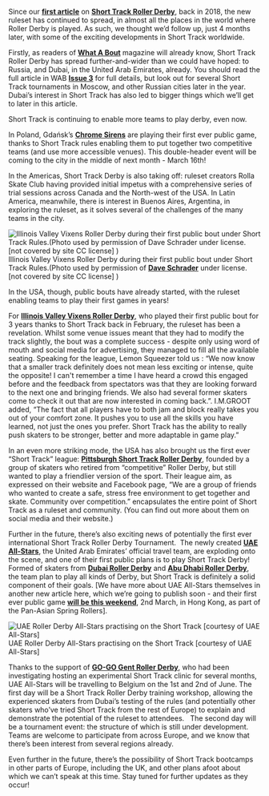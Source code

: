 Since our **<a href="https://scottishrollerderby.wordpress.com/2018/10/26/short-track-roller-derby-a-first-scottish-test/">first article</a>** on **<a href="https://rollaskateclub.com/lets-rolla/">Short Track Roller Derby</a>**, back in 2018, the new ruleset has continued to spread, in almost all the places in the world where Roller Derby is played.
As such, we thought we’d follow up, just 4 months later, with some of the exciting developments in Short Track worldwide.

Firstly, as readers of **<a href="https://whataboutmagazine.com/">What A Bout</a>** magazine will already know, Short Track Roller Derby has spread further-and-wider than we could have hoped: to Russia, and Dubai, in the United Arab Emirates, already. You should read the full article in WAB **<a href="https://whataboutmagazine.com/2019/01/20/what-a-bout-issue-3-winter-2019/">Issue 3</a>** for full details, but look out for several Short Track tournaments in Moscow, and other Russian cities later in the year. Dubai’s interest in Short Track has also led to bigger things which we’ll get to later in this article.

Short Track is continuing to enable more teams to play derby, even now.

In Poland, Gdańsk’s **<a href="https://www.facebook.com/events/551140512034275/">Chrome Sirens</a>** are playing their first ever public game, thanks to Short Track rules enabling them to put together two competitive teams (and use more accessible venues). This double-header event will be coming to the city in the middle of next month - March 16th!

In the Americas, Short Track Derby is also taking off: ruleset creators Rolla Skate Club having provided initial impetus with a comprehensive series of trial sessions across Canada and the North-west of the USA. In Latin America, meanwhile, there is interest in Buenos Aires, Argentina, in exploring the ruleset, as it solves several of the challenges of the many teams in the city.

<!-- wp:image {"id":27916,"width":600,"height":426,"linkDestination":"custom"} -->
![Illinois Valley Vixens Roller Derby during their first public bout under Short Track Rules.\(Photo used by permission of Dave Schrader under license. \[not covered by site CC license\] \)](https://scottishrollerderby.files.wordpress.com/2019/03/img_6131-crop-1.jpg "Illinois Valley Vixens Roller Derby during their first public bout under Short Track Rules.(Photo used by permission of Dave Schrader under license. [not covered by site CC license])")Illinois Valley Vixens Roller Derby during their first public bout under Short Track Rules.\(Photo used by permission of **[Dave Schrader](https://www.flickr.com/photos/korfan/collections/)** under license. \[not covered by site CC license\] \)
<!-- /wp:image -->

In the USA, though, public bouts have already started, with the ruleset enabling teams to play their first games in years!

For **<a href="https://www.facebook.com/IVVRD/">Illinois Valley Vixens Roller Derby</a>**, who played their first public bout for 3 years thanks to Short Track back in February, the ruleset has been a revelation. Whilst some venue issues meant that they had to modify the track slightly, the bout was a complete success - despite only using word of mouth and social media for advertising, they managed to fill all the available seating. Speaking for the league, Lemon Squeezer told us : “We now know that a smaller track definitely does not mean less exciting or intense, quite the opposite! I can't remember a time I have heard a crowd this engaged before and the feedback from spectators was that they are looking forward to the next one and bringing friends. We also had several former skaters come to check it out that are now interested in coming back.”. 
I.M.GROOT added, “The fact that all players have to both jam and block really takes you out of your comfort zone. It pushes you to use all the skills you have learned, not just the ones you prefer. Short Track has the ability to really push skaters to be stronger, better and more adaptable in game play.”

In an even more striking mode, the USA has also brought us the first ever “Short Track” league: **<a href="https://www.pstrollerderby.com/">Pittsburgh Short Track Roller Derby</a>**, founded by a group of skaters who retired from “competitive” Roller Derby, but still wanted to play a friendlier version of the sport. Their league aim, as expressed on their website and Facebook page, “We are a group of friends who wanted to create a safe, stress free environment to get together and skate. Community over competition.” encapsulates the entire point of Short Track as a ruleset and community. (You can find out more about them on social media and their website.)

Further in the future, there’s also exciting news of potentially the first ever international Short Track Roller Derby Tournament.  The newly created **<a href="https://www.facebook.com/UAERollerDerby/">UAE All-Stars</a>**, the United Arab Emirates’ official travel team, are exploding onto the scene, and one of their first public plans is to play Short Track Derby! Formed of skaters from **<a href="https://www.facebook.com/DubaiRollerDerby/">Dubai Roller Derby</a>** and **<a href="https://www.facebook.com/ADRollerDerby/">Abu Dhabi Roller Derby</a>**, the team plan to play all kinds of Derby, but Short Track is definitely a solid component of their goals. [We have more about UAE All-Stars themselves in another new article here, which we’re going to publish soon - and their first ever public game **<a href="https://www.facebook.com/events/495068457564329/">will be this weekend</a>**, 2nd March, in Hong Kong, as part of the Pan-Asian Spring Rollers].

<!-- wp:image {"id":27917,"width":576,"height":384} -->
![UAE Roller Derby All-Stars practising on the Short Track \[courtesy of UAE All-Stars\]](https://scottishrollerderby.files.wordpress.com/2019/03/53180456_272367973677005_4491993895592263680_n-e1551445852446.jpg "UAE Roller Derby All-Stars practising on the Short Track [courtesy of UAE All-Stars]")UAE Roller Derby All-Stars practising on the Short Track \[courtesy of UAE All-Stars\]
<!-- /wp:image -->

Thanks to the support of **<a href="http://www.gogogent.be/en/home-default/">GO-GO Gent Roller Derby</a>**, who had been investigating hosting an experimental Short Track clinic for several months, UAE All-Stars will be travelling to Belgium on the 1st and 2nd of June. The first day will be a Short Track Roller Derby training workshop, allowing the experienced skaters from Dubai’s testing of the rules (and potentially other skaters who’ve tried Short Track from the rest of Europe) to explain and demonstrate the potential of the ruleset to attendees.  
The second day will be a tournament event: the structure of which is still under development. Teams are welcome to participate from across Europe, and we know that there’s been interest from several regions already.

Even further in the future, there’s the possibility of Short Track bootcamps in other parts of Europe, including the UK, and other plans afoot about which we can’t speak at this time. Stay tuned for further updates as they occur!
